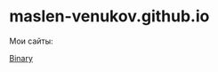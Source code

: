 # maslen-venukov.github.io
Мои сайты:

[Binary](https://maslen-venukov.github.io/binary/ "Первый адаптивный сайт")
